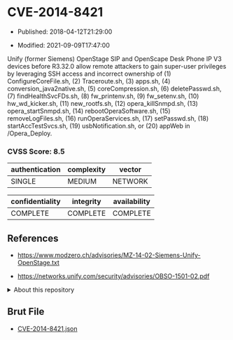 # CVE-2014-8421

- Published: 2018-04-12T21:29:00

- Modified: 2021-09-09T17:47:00

Unify (former Siemens) OpenStage SIP and OpenScape Desk Phone IP V3 devices before R3.32.0 allow remote attackers to gain super-user privileges by leveraging SSH access and incorrect ownership of (1) ConfigureCoreFile.sh, (2) Traceroute.sh, (3) apps.sh, (4) conversion_java2native.sh, (5) coreCompression.sh, (6) deletePasswd.sh, (7) findHealthSvcFDs.sh, (8) fw_printenv.sh, (9) fw_setenv.sh, (10) hw_wd_kicker.sh, (11) new_rootfs.sh, (12) opera_killSnmpd.sh, (13) opera_startSnmpd.sh, (14) rebootOperaSoftware.sh, (15) removeLogFiles.sh, (16) runOperaServices.sh, (17) setPasswd.sh, (18) startAccTestSvcs.sh, (19) usbNotification.sh, or (20) appWeb in /Opera_Deploy.

### CVSS Score: **8.5**

| authentication | complexity | vector |
| --- | --- | --- |
| SINGLE | MEDIUM | NETWORK |

| confidentiality | integrity | availability |
| --- | --- | --- |
| COMPLETE | COMPLETE | COMPLETE |

## References

* https://www.modzero.ch/advisories/MZ-14-02-Siemens-Unify-OpenStage.txt

* https://networks.unify.com/security/advisories/OBSO-1501-02.pdf

<details>
<summary>About this repository</summary> 

  This repository is part of the project [Live Hack CVE](https://github.com/Live-Hack-CVE). Main website can be found [www.live-hack.org](https://www.live-hack.org) 
  
  Made by [Sn0wAlice](https://github.com/Sn0wAlice) for the people that care about security and need to have a feed of the latest CVEs. Hope you enjoy it, don't forget to star the repo and follow me on [Twitter](https://twitter.com/Sn0wAlice) and [Github](https://github.com/Sn0wAlice). And that is my [personnal website](https://www.alice-snow.me/)

  - [Home Page](https://github.com/Live-Hack-CVE)
  - [Framework](https://github.com/Live-Hack-CVE/cve-framework)
  - [CVE database](https://github.com/Live-Hack-CVE/full_database)
  - [Changelog](https://github.com/Live-Hack-CVE/Changelog)
</details>

## Brut File

* [CVE-2014-8421.json](https://raw.githubusercontent.com/Live-Hack-CVE/full_database/main/cves/2014/CVE-2014-8421.json)

